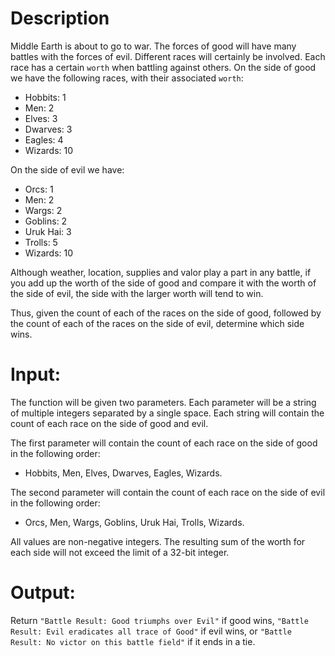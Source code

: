 <h1 id="description">Description</h1>
<p>Middle Earth is about to go to war.  The forces of good will have many battles with the forces of evil. Different races will certainly be involved.  Each race has a certain <code>worth</code> when battling against others. On the side of good we have the following races, with their associated <code>worth</code>:</p>
<ul>
<li>Hobbits: 1</li>
<li>Men: 2</li>
<li>Elves: 3</li>
<li>Dwarves: 3</li>
<li>Eagles: 4</li>
<li>Wizards: 10</li>
</ul>
<p>On the side of evil we have:</p>
<ul>
<li>Orcs: 1</li>
<li>Men: 2</li>
<li>Wargs: 2</li>
<li>Goblins: 2</li>
<li>Uruk Hai: 3</li>
<li>Trolls: 5</li>
<li>Wizards: 10</li>
</ul>
<p>Although weather, location, supplies and valor play a part in any battle, if you add up the worth of the side of good and compare it with the worth of the side of evil, the side with the larger worth will tend to win.</p>
<p>Thus, given the count of each of the races on the side of good, followed by the count of each of the races on the side of evil, determine which side wins.</p>
<h1 id="input">Input:</h1>
<p>The function will be given two parameters.  Each parameter will be a string of multiple integers separated by a single space.  Each string will contain the count of each race on the side of good and evil.</p>
<p>The first parameter will contain the count of each race on the side of good in the following order:</p>
<ul>
<li>Hobbits, Men, Elves, Dwarves, Eagles, Wizards.</li>
</ul>
<p>The second parameter will contain the count of each race on the side of evil in the following order:</p>
<ul>
<li>Orcs, Men, Wargs, Goblins, Uruk Hai, Trolls, Wizards.</li>
</ul>
<p>All values are non-negative integers. The resulting sum of the worth for each side will not exceed the limit of a 32-bit integer.</p>
<h1 id="output">Output:</h1>
<p>Return <code>"Battle Result: Good triumphs over Evil"</code> if good wins, <code>"Battle Result: Evil eradicates all trace of Good"</code> if evil wins, or <code>"Battle Result: No victor on this battle field"</code> if it ends in a tie.</p>
